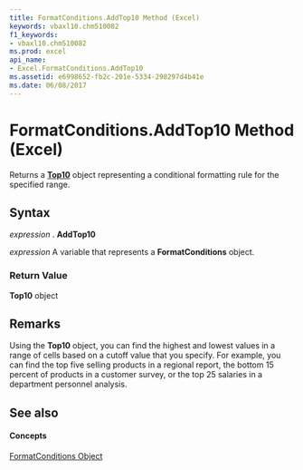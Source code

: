 ```yaml
---
title: FormatConditions.AddTop10 Method (Excel)
keywords: vbaxl10.chm510082
f1_keywords:
- vbaxl10.chm510082
ms.prod: excel
api_name:
- Excel.FormatConditions.AddTop10
ms.assetid: e6998652-fb2c-201e-5334-298297d4b41e
ms.date: 06/08/2017
---
```



# FormatConditions.AddTop10 Method (Excel)

Returns a  **[Top10](Excel.Top10.md)** object representing a conditional formatting rule for the specified range.


## Syntax

 _expression_ . **AddTop10**

 _expression_ A variable that represents a **FormatConditions** object.


### Return Value

 **Top10** object


## Remarks

Using the  **Top10** object, you can find the highest and lowest values in a range of cells based on a cutoff value that you specify. For example, you can find the top five selling products in a regional report, the bottom 15 percent of products in a customer survey, or the top 25 salaries in a department personnel analysis.


## See also


#### Concepts


[FormatConditions Object](Excel.FormatConditions.md)

